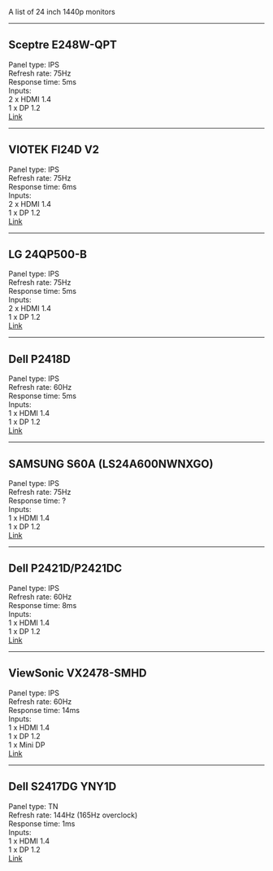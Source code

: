 A list of 24 inch 1440p monitors

---

## Sceptre E248W-QPT
Panel type: IPS<br>
Refresh rate: 75Hz<br>
Response time: 5ms<br>
Inputs:<br>
2 x HDMI 1.4<br>
1 x DP 1.2<br>
[Link](https://www.amazon.com/Sceptre-Business-2560x1440-DisplayPort-E248W-QPT/dp/B0935R8TG3/ref=sr_1_5?keywords=1440p%2BMonitor&qid=1637875553&qsid=144-7573541-3299927&sr=8-5&sres=B08LLD2QXJ%2CB08JWCHR5N%2CB0935R8TG3%2CB089NZCLHW%2CB08FF3F5HR%2CB07WPFP6S4%2CB07MQBPMJ2%2CB08SZH8J2T%2CB095J68CKG%2CB088MKHW7M%2CB08S999YC8%2CB07Z1F86KV%2CB0842C9K8V%2CB096PQQYLS%2CB079NGSWRL%2CB00N2L5CXO&srpt=MONITOR&th=1)

---

## VIOTEK FI24D V2
Panel type: IPS<br>
Refresh rate: 75Hz<br>
Response time: 6ms<br>
Inputs:<br>
2 x HDMI 1.4<br>
1 x DP 1.2<br>
[Link](https://www.amazon.com/FI24D-FreeSync-GamePlus-G-Sync-Compatible-Zero-Tolerance/dp/B0842C9K8V/ref=sr_1_17?keywords=1440p%2BMonitor&qid=1637875553&qsid=144-7573541-3299927&sr=8-17&sres=B08LLD2QXJ%2CB08JWCHR5N%2CB0935R8TG3%2CB089NZCLHW%2CB08FF3F5HR%2CB07WPFP6S4%2CB07MQBPMJ2%2CB08SZH8J2T%2CB095J68CKG%2CB088MKHW7M%2CB08S999YC8%2CB07Z1F86KV%2CB0842C9K8V%2CB096PQQYLS%2CB079NGSWRL%2CB00N2L5CXO&srpt=MONITOR&th=1)

---

## LG 24QP500-B
Panel type: IPS<br>
Refresh rate: 75Hz<br>
Response time: 5ms<br>
Inputs:<br>
2 x HDMI 1.4<br>
1 x DP 1.2<br>
[Link](https://www.amazon.com/LG-24QP500-B-FreeSync-Virtually-Borderless/dp/B08YJWYMD5/ref=sr_1_4?keywords=1440p%2BMonitor&qid=1637876058&qsid=144-7573541-3299927&refinements=p_n_feature_two_browse-bin%3A23595220011%2Cp_n_size_browse-bin%3A3547806011&rnid=2633086011&s=pc&sr=1-4&sres=B0935R8TG3%2CB08YJWYMD5%2CB0749RC47S%2CB08YGVZRBD%2CB01IOO4SGK%2CB01K1IO2DG%2CB00QS0AKVK%2CB09BCTHJ1D%2CB0772BK7BV%2CB09BCTCHD5%2CB09BCT6B1M%2CB09BCZR4J1%2CB091JBV4WS%2CB075X8SNWK%2CB08Y5XPKCM&srpt=MONITOR&th=1)

---

## Dell P2418D
Panel type: IPS<br>
Refresh rate: 60Hz<br>
Response time: 5ms<br>
Inputs:<br>
1 x HDMI 1.4<br>
1 x DP 1.2<br>
[Link](https://www.amazon.com/Dell-P2418D-23-8-16-Monitor/dp/B074MMR1V3)

---

## SAMSUNG S60A (LS24A600NWNXGO)
Panel type: IPS<br>
Refresh rate: 75Hz<br>
Response time: ?<br>
Inputs:<br>
1 x HDMI 1.4<br>
1 x DP 1.2<br>
[Link](https://www.amazon.com/SAMSUNG-Adjustable-TUV-Certified-Intelligent-LS24A600NWNXGO/dp/B08YGVZRBD/ref=sr_1_6?keywords=1440p+Monitor&qid=1637876058&qsid=144-7573541-3299927&refinements=p_n_feature_two_browse-bin%3A23595220011%2Cp_n_size_browse-bin%3A3547806011&rnid=2633086011&s=pc&sr=1-6&sres=B0935R8TG3%2CB08YJWYMD5%2CB0749RC47S%2CB08YGVZRBD%2CB01IOO4SGK%2CB01K1IO2DG%2CB00QS0AKVK%2CB09BCTHJ1D%2CB0772BK7BV%2CB09BCTCHD5%2CB09BCT6B1M%2CB09BCZR4J1%2CB091JBV4WS%2CB075X8SNWK%2CB08Y5XPKCM&srpt=MONITOR)

---

## Dell P2421D/P2421DC
Panel type: IPS<br>
Refresh rate: 60Hz<br>
Response time: 8ms<br>
Inputs:<br>
1 x HDMI 1.4<br>
1 x DP 1.2<br>
[Link](https://www.amazon.com/2560x1440-DisplayPort-Delivery-Advanced-P2421DC/dp/B089G947J3)

---

## ViewSonic VX2478-SMHD
Panel type: IPS<br>
Refresh rate: 60Hz<br>
Response time: 14ms<br>
Inputs:<br>
1 x HDMI 1.4<br>
1 x DP 1.2<br>
1 x Mini DP<br>
[Link](https://www.amazon.com/ViewSonic-VX2478-SMHD-Frameless-Widescreen-DisplayPort/dp/B01K1IO2DG/ref=sr_1_8?keywords=1440p%2BMonitor&qid=1637876058&qsid=144-7573541-3299927&refinements=p_n_feature_two_browse-bin%3A23595220011%2Cp_n_size_browse-bin%3A3547806011&rnid=2633086011&s=pc&sr=1-8&sres=B0935R8TG3%2CB08YJWYMD5%2CB0749RC47S%2CB08YGVZRBD%2CB01IOO4SGK%2CB01K1IO2DG%2CB00QS0AKVK%2CB09BCTHJ1D%2CB0772BK7BV%2CB09BCTCHD5%2CB09BCT6B1M%2CB09BCZR4J1%2CB091JBV4WS%2CB075X8SNWK%2CB08Y5XPKCM&srpt=MONITOR&th=1)

---

## Dell S2417DG YNY1D
Panel type: TN<br>
Refresh rate: 144Hz (165Hz overclock)<br>
Response time: 1ms<br>
Inputs:<br>
1 x HDMI 1.4<br>
1 x DP 1.2<br>
[Link](https://www.amazon.com/Dell-Monitor-S2417DG-24-Inch-Response/dp/B01IOO4SGK/ref=sr_1_7?keywords=1440p%2BMonitor&qid=1637876058&qsid=144-7573541-3299927&refinements=p_n_feature_two_browse-bin%3A23595220011%2Cp_n_size_browse-bin%3A3547806011&rnid=2633086011&s=pc&sr=1-7&sres=B0935R8TG3%2CB08YJWYMD5%2CB0749RC47S%2CB08YGVZRBD%2CB01IOO4SGK%2CB01K1IO2DG%2CB00QS0AKVK%2CB09BCTHJ1D%2CB0772BK7BV%2CB09BCTCHD5%2CB09BCT6B1M%2CB09BCZR4J1%2CB091JBV4WS%2CB075X8SNWK%2CB08Y5XPKCM&srpt=MONITOR&th=1)
